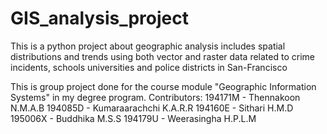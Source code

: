 # GIS_analysis_project
This is a python project about geographic analysis includes spatial distributions and trends using both vector and raster data related to crime incidents, schools universities and police districts in San-Francisco

This is group project done for the course module "Geographic Information Systems" in my degree program.
Contributors:
194171M - Thennakoon N.M.A.B
194085D - Kumaraarachchi K.A.R.R
194160E - Sithari H.M.D 
195006X - Buddhika M.S.S 
194179U  - Weerasingha H.P.L.M  





